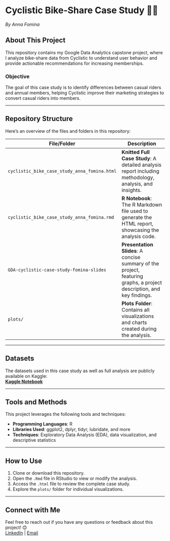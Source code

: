 # Cyclistic Bike-Share Case Study 🚴‍♀️

_By Anna Fomina_

## About This Project

This repository contains my Google Data Analytics capstone project, where I analyze bike-share data from Cyclistic to understand user behavior and provide actionable recommendations for increasing memberships.

### Objective

The goal of this case study is to identify differences between casual riders and annual members, helping Cyclistic improve their marketing strategies to convert casual riders into members.

---

## Repository Structure

Here’s an overview of the files and folders in this repository:

| File/Folder                                  | Description                                                                                                           |
| -------------------------------------------- | --------------------------------------------------------------------------------------------------------------------- |
| `cyclistic_bike_case_study_anna_fomina.html` | **Knitted Full Case Study**: A detailed analysis report including methodology, analysis, and insights.                |
| `cyclistic_bike_case_study_anna_fomina.rmd`  | **R Notebook**: The R Markdown file used to generate the HTML report, showcasing the analysis code.                   |
| `GDA-cyclistic-case-study-fomina-slides`     | **Presentation Slides**: A concise summary of the project, featuring graphs, a project description, and key findings. |
| `plots/`                                     | **Plots Folder**: Contains all visualizations and charts created during the analysis.                                 |

---

## Datasets

The datasets used in this case study as well as full analysis are publicly available on Kaggle:  
[**Kaggle Notebook**](https://www.kaggle.com/code/fomiann/gda-bike-share-anna-fomina/report)

---

## Tools and Methods

This project leverages the following tools and techniques:

- **Programming Languages**: R
- **Libraries Used**: ggplot2, dplyr, tidyr, lubridate, and more
- **Techniques**: Exploratory Data Analysis (EDA), data visualization, and descriptive statistics

---

## How to Use

1. Clone or download this repository.
2. Open the `.Rmd` file in RStudio to view or modify the analysis.
3. Access the `.html` file to review the complete case study.
4. Explore the `plots/` folder for individual visualizations.

---

## Connect with Me

Feel free to reach out if you have any questions or feedback about this project! 😊  
[LinkedIn](https://www.linkedin.com/in/ann-fomina/) | [Email](ann.fomi77@gmail.com)
